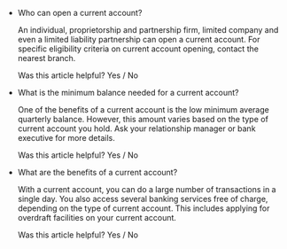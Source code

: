 *   Who can open a current account?
    
    An individual, proprietorship and partnership firm, limited company and even a limited liability partnership can open a current account. For specific eligibility criteria on current account opening, contact the nearest branch.
    
    Was this article helpful? Yes / No
    
*   What is the minimum balance needed for a current account?
    
    One of the benefits of a current account is the low minimum average quarterly balance. However, this amount varies based on the type of current account you hold. Ask your relationship manager or bank executive for more details.
    
    Was this article helpful? Yes / No
    
*   What are the benefits of a current account?
    
    With a current account, you can do a large number of transactions in a single day. You also access several banking services free of charge, depending on the type of current account. This includes applying for overdraft facilities on your current account.
    
    Was this article helpful? Yes / No